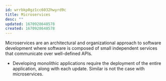 ```yaml
---
id: wrrbkp0gz1cc6032hwyrd9c
title: Microservices
desc: ""
updated: 1670928648578
created: 1670928648578
---
```


Microservices are an architectural and organizational approach to software development where software is composed of small independent services that communicate over well-defined APIs.

- Developing monolithic applications require the deployment of the entire application, along with each update. Similar is not the case with microservices.
